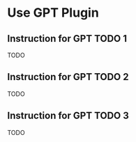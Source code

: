 # Use GPT Plugin

## Instruction for GPT TODO 1

TODO

## Instruction for GPT TODO 2

TODO

## Instruction for GPT TODO 3

TODO
